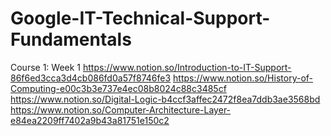 # Google-IT-Technical-Support-Fundamentals
Course 1: Week 1
https://www.notion.so/Introduction-to-IT-Support-86f6ed3cca3d4cb086fd0a57f8746fe3
https://www.notion.so/History-of-Computing-e00c3b3e737e4ec08b8024c88c3485cf
https://www.notion.so/Digital-Logic-b4ccf3affec2472f8ea7ddb3ae3568bd
https://www.notion.so/Computer-Architecture-Layer-e84ea2209ff7402a9b43a81751e150c2
